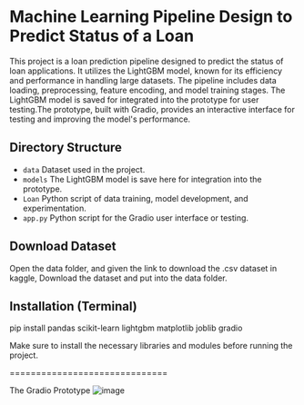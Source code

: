 Machine Learning Pipeline Design to Predict Status of a Loan 
==============================
This project is a loan prediction pipeline designed to predict the status of loan applications. 
It utilizes the LightGBM model, known for its efficiency and performance in handling large datasets. The pipeline includes data loading, preprocessing, feature encoding, and model training stages. The LightGBM model is saved for integrated into the prototype for user testing.The prototype, built with Gradio, provides an interactive interface for testing and improving the model's performance.

Directory Structure
-------------------
- `data` Dataset used in the project.
- `models` The LightGBM model is save here for integration into the prototype.
- `Loan` Python script of data training, model development, and experimentation.
- `app.py` Python script for the Gradio user interface or testing.

Download Dataset
------------
Open the data folder, and given the link to download the .csv dataset in kaggle, Download the dataset and put into the data folder. 

Installation (Terminal)
------------
pip install pandas scikit-learn lightgbm matplotlib joblib gradio

Make sure to install the necessary libraries and modules before running the project.

==============================

The Gradio Prototype
![image](https://github.com/user-attachments/assets/e70c413f-77da-4bf9-a62d-86e03af2e075)
